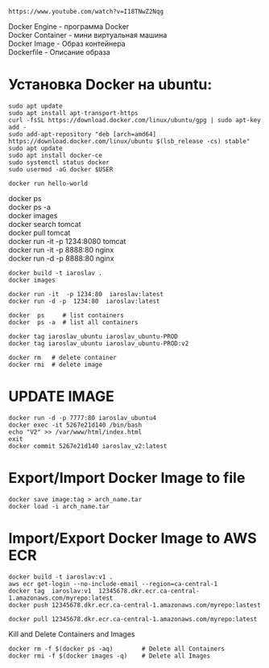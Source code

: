 ```
https://www.youtube.com/watch?v=I18TNwZ2Nqg
```
Docker Engine - программа Docker  
Docker Container - мини виртуальная машина  
Docker Image - Образ контейнера  
Dockerfile - Описание образа  

# Установка Docker на ubuntu:  
```
sudo apt update
sudo apt install apt-transport-https
curl -fsSL https://download.docker.com/linux/ubuntu/gpg | sudo apt-key add -
sudo add-apt-repository "deb [arch=amd64] https://download.docker.com/linux/ubuntu $(lsb_release -cs) stable"
sudo apt update
sudo apt install docker-ce
sudo systemctl status docker
sudo usermod -aG docker $USER
```

```
docker run hello-world  
```

docker ps  
docker ps -a  
docker images  
docker search tomcat  
docker pull tomcat  
docker run -it -p 1234:8080 tomcat  
docker run -it -p 8888:80 nginx  
docker run -d -p 8888:80 nginx  

```
docker build -t iaroslav .
docker images
```
```
docker run -it  -p 1234:80  iaroslav:latest
docker run -d -p  1234:80  iaroslav:latest
```
```
docker  ps     # list containers
docker  ps -a  # list all containers
```
```
docker tag iaroslav_ubuntu iaroslav_ubuntu-PROD
docker tag iaroslav_ubuntu iaroslav_ubuntu-PROD:v2
```
```
docker rm   # delete container
docker rmi  # delete image
```
# UPDATE IMAGE  
```
docker run -d -p 7777:80 iaroslav_ubuntu4
docker exec -it 5267e21d140 /bin/bash
echo "V2" >> /var/www/html/index.html
exit
docker commit 5267e21d140 iaroslav_v2:latest  
```


# Export/Import Docker Image to file  
```
docker save image:tag > arch_name.tar  
docker load -i arch_name.tar  
```

# Import/Export Docker Image to AWS ECR  

```
docker build -t iaroslav:v1 .  
aws ecr get-login --no-include-email --region=ca-central-1   
docker tag  iaroslav:v1  12345678.dkr.ecr.ca-central-1.amazonaws.com/myrepo:latest  
docker push 12345678.dkr.ecr.ca-central-1.amazonaws.com/myrepo:lastest  

docker pull 12345678.dkr.ecr.ca-central-1.amazonaws.com/myrepo:latest  
```

Kill and Delete Containers and Images
```
docker rm -f $(docker ps -aq)        # Delete all Containers
docker rmi -f $(docker images -q)    # Delete all Images
```